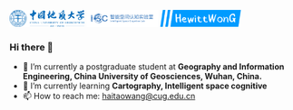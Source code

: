 <img src="./src/cug.svg" alt="CUG" style="height:30px" /> <img src="./src/isc.svg" alt="ISC" style="height:30px" /> <img src="./src/logo.svg" alt="HewittWong" style="height:30px" />
### Hi there 👋
- 🔭 I’m currently a postgraduate student at **Geography and Information Engineering, China University of Geosciences, Wuhan, China.**
- 🌱 I’m currently learning **Cartography, Intelligent space cognitive**
- 📫 How to reach me: haitaowang@cug.edu.cn
